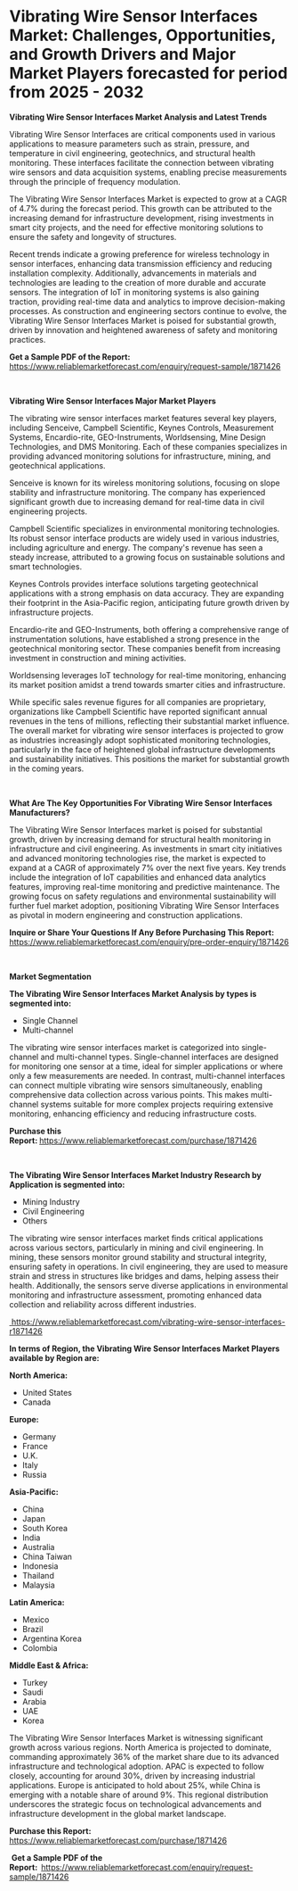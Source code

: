 <p><h1>Vibrating Wire Sensor Interfaces Market: Challenges, Opportunities, and Growth Drivers and Major Market Players forecasted for period from 2025 - 2032</h1></p><p><strong>Vibrating Wire Sensor Interfaces Market Analysis and Latest Trends</strong></p>
<p><p>Vibrating Wire Sensor Interfaces are critical components used in various applications to measure parameters such as strain, pressure, and temperature in civil engineering, geotechnics, and structural health monitoring. These interfaces facilitate the connection between vibrating wire sensors and data acquisition systems, enabling precise measurements through the principle of frequency modulation.</p><p>The Vibrating Wire Sensor Interfaces Market is expected to grow at a CAGR of 4.7% during the forecast period. This growth can be attributed to the increasing demand for infrastructure development, rising investments in smart city projects, and the need for effective monitoring solutions to ensure the safety and longevity of structures. </p><p>Recent trends indicate a growing preference for wireless technology in sensor interfaces, enhancing data transmission efficiency and reducing installation complexity. Additionally, advancements in materials and technologies are leading to the creation of more durable and accurate sensors. The integration of IoT in monitoring systems is also gaining traction, providing real-time data and analytics to improve decision-making processes. As construction and engineering sectors continue to evolve, the Vibrating Wire Sensor Interfaces Market is poised for substantial growth, driven by innovation and heightened awareness of safety and monitoring practices.</p></p>
<p><strong>Get a Sample PDF of the Report:&nbsp;</strong> <a href="https://www.reliablemarketforecast.com/enquiry/request-sample/1871426?utm_campaign=3091&utm_medium=2&utm_source=Github&utm_content=ia&utm_term=12042025&utm_id=vibrating-wire-sensor-interfaces">https://www.reliablemarketforecast.com/enquiry/request-sample/1871426</a></p>
<p>&nbsp;</p>
<p><strong>Vibrating Wire Sensor Interfaces Major Market Players</strong></p>
<p><p>The vibrating wire sensor interfaces market features several key players, including Senceive, Campbell Scientific, Keynes Controls, Measurement Systems, Encardio-rite, GEO-Instruments, Worldsensing, Mine Design Technologies, and DMS Monitoring. Each of these companies specializes in providing advanced monitoring solutions for infrastructure, mining, and geotechnical applications.</p><p>Senceive is known for its wireless monitoring solutions, focusing on slope stability and infrastructure monitoring. The company has experienced significant growth due to increasing demand for real-time data in civil engineering projects. </p><p>Campbell Scientific specializes in environmental monitoring technologies. Its robust sensor interface products are widely used in various industries, including agriculture and energy. The company's revenue has seen a steady increase, attributed to a growing focus on sustainable solutions and smart technologies.</p><p>Keynes Controls provides interface solutions targeting geotechnical applications with a strong emphasis on data accuracy. They are expanding their footprint in the Asia-Pacific region, anticipating future growth driven by infrastructure projects.</p><p>Encardio-rite and GEO-Instruments, both offering a comprehensive range of instrumentation solutions, have established a strong presence in the geotechnical monitoring sector. These companies benefit from increasing investment in construction and mining activities.</p><p>Worldsensing leverages IoT technology for real-time monitoring, enhancing its market position amidst a trend towards smarter cities and infrastructure.</p><p>While specific sales revenue figures for all companies are proprietary, organizations like Campbell Scientific have reported significant annual revenues in the tens of millions, reflecting their substantial market influence. The overall market for vibrating wire sensor interfaces is projected to grow as industries increasingly adopt sophisticated monitoring technologies, particularly in the face of heightened global infrastructure developments and sustainability initiatives. This positions the market for substantial growth in the coming years.</p></p>
<p>&nbsp;</p>
<p><strong>What Are The Key Opportunities For Vibrating Wire Sensor Interfaces Manufacturers?</strong></p>
<p><p>The Vibrating Wire Sensor Interfaces market is poised for substantial growth, driven by increasing demand for structural health monitoring in infrastructure and civil engineering. As investments in smart city initiatives and advanced monitoring technologies rise, the market is expected to expand at a CAGR of approximately 7% over the next five years. Key trends include the integration of IoT capabilities and enhanced data analytics features, improving real-time monitoring and predictive maintenance. The growing focus on safety regulations and environmental sustainability will further fuel market adoption, positioning Vibrating Wire Sensor Interfaces as pivotal in modern engineering and construction applications.</p></p>
<p><strong>Inquire or Share Your Questions If Any Before Purchasing This Report:</strong> <a href="https://www.reliablemarketforecast.com/enquiry/pre-order-enquiry/1871426?utm_campaign=3091&utm_medium=2&utm_source=Github&utm_content=ia&utm_term=12042025&utm_id=vibrating-wire-sensor-interfaces">https://www.reliablemarketforecast.com/enquiry/pre-order-enquiry/1871426</a></p>
<p>&nbsp;</p>
<p><strong>Market Segmentation</strong></p>
<p><strong>The Vibrating Wire Sensor Interfaces Market Analysis by types is segmented into:</strong></p>
<p><ul><li>Single Channel</li><li>Multi-channel</li></ul></p>
<p><p>The vibrating wire sensor interfaces market is categorized into single-channel and multi-channel types. Single-channel interfaces are designed for monitoring one sensor at a time, ideal for simpler applications or where only a few measurements are needed. In contrast, multi-channel interfaces can connect multiple vibrating wire sensors simultaneously, enabling comprehensive data collection across various points. This makes multi-channel systems suitable for more complex projects requiring extensive monitoring, enhancing efficiency and reducing infrastructure costs.</p></p>
<p><strong>Purchase this Report:&nbsp;</strong><a href="https://www.reliablemarketforecast.com/purchase/1871426?utm_campaign=3091&utm_medium=2&utm_source=Github&utm_content=ia&utm_term=12042025&utm_id=vibrating-wire-sensor-interfaces">https://www.reliablemarketforecast.com/purchase/1871426</a></p>
<p>&nbsp;</p>
<p><strong>The Vibrating Wire Sensor Interfaces Market Industry Research by Application is segmented into:</strong></p>
<p><ul><li>Mining Industry</li><li>Civil Engineering</li><li>Others</li></ul></p>
<p><p>The vibrating wire sensor interfaces market finds critical applications across various sectors, particularly in mining and civil engineering. In mining, these sensors monitor ground stability and structural integrity, ensuring safety in operations. In civil engineering, they are used to measure strain and stress in structures like bridges and dams, helping assess their health. Additionally, the sensors serve diverse applications in environmental monitoring and infrastructure assessment, promoting enhanced data collection and reliability across different industries.</p></p>
<p><a href="https://www.reliablemarketforecast.com/vibrating-wire-sensor-interfaces-r1871426?utm_campaign=3091&utm_medium=2&utm_source=Github&utm_content=ia&utm_term=12042025&utm_id=vibrating-wire-sensor-interfaces">&nbsp;https://www.reliablemarketforecast.com/vibrating-wire-sensor-interfaces-r1871426</a></p>
<p><strong>In terms of Region, the Vibrating Wire Sensor Interfaces Market Players available by Region are:</strong></p>
<p>
    <p> <strong> North America: </strong>
        <ul>
            <li>United States</li>
            <li>Canada</li>
        </ul>
        </p> 
    <p> <strong> Europe: </strong>
        <ul>
            <li>Germany</li>
            <li>France</li>
            <li>U.K.</li>
            <li>Italy</li>
            <li>Russia</li>
        </ul>
        </p> 
    <p> <strong> Asia-Pacific: </strong>
        <ul>
            <li>China</li>
            <li>Japan</li>
            <li>South Korea</li>
            <li>India</li>
            <li>Australia</li>
            <li>China Taiwan</li>
            <li>Indonesia</li>
            <li>Thailand</li>
            <li>Malaysia</li>
        </ul>
        </p> 
    <p> <strong> Latin America: </strong>
        <ul>
            <li>Mexico</li>
            <li>Brazil</li>
            <li>Argentina Korea</li>
            <li>Colombia</li>
        </ul>
        </p> 
    <p> <strong> Middle East & Africa: </strong>
        <ul>
            <li>Turkey</li>
            <li>Saudi</li>
            <li>Arabia</li>
            <li>UAE</li>
            <li>Korea</li>
        </ul>
    </p>
    </p>
<p><p>The Vibrating Wire Sensor Interfaces Market is witnessing significant growth across various regions. North America is projected to dominate, commanding approximately 36% of the market share due to its advanced infrastructure and technological adoption. APAC is expected to follow closely, accounting for around 30%, driven by increasing industrial applications. Europe is anticipated to hold about 25%, while China is emerging with a notable share of around 9%. This regional distribution underscores the strategic focus on technological advancements and infrastructure development in the global market landscape.</p></p>
<p><strong>Purchase this Report: </strong><a href="https://www.reliablemarketforecast.com/purchase/1871426?utm_campaign=3091&utm_medium=2&utm_source=Github&utm_content=ia&utm_term=12042025&utm_id=vibrating-wire-sensor-interfaces">https://www.reliablemarketforecast.com/purchase/1871426</a></p>
<p>&nbsp;<strong>Get a Sample PDF of the Report:&nbsp;&nbsp;</strong><a href="https://www.reliablemarketforecast.com/enquiry/request-sample/1871426?utm_campaign=3091&utm_medium=2&utm_source=Github&utm_content=ia&utm_term=12042025&utm_id=vibrating-wire-sensor-interfaces">https://www.reliablemarketforecast.com/enquiry/request-sample/1871426</a></p>
<p><strong></strong></p>
<p><p></p><p></p><p></p></p>